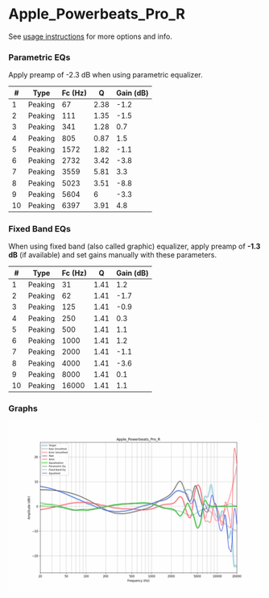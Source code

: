 # Apple_Powerbeats_Pro_R
See [usage instructions](https://github.com/jaakkopasanen/AutoEq#usage) for more options and info.

### Parametric EQs
Apply preamp of -2.3 dB when using parametric equalizer.

|   # | Type    |   Fc (Hz) |    Q |   Gain (dB) |
|-----|---------|-----------|------|-------------|
|   1 | Peaking |        67 | 2.38 |        -1.2 |
|   2 | Peaking |       111 | 1.35 |        -1.5 |
|   3 | Peaking |       341 | 1.28 |         0.7 |
|   4 | Peaking |       805 | 0.87 |         1.5 |
|   5 | Peaking |      1572 | 1.82 |        -1.1 |
|   6 | Peaking |      2732 | 3.42 |        -3.8 |
|   7 | Peaking |      3559 | 5.81 |         3.3 |
|   8 | Peaking |      5023 | 3.51 |        -8.8 |
|   9 | Peaking |      5604 | 6    |        -3.3 |
|  10 | Peaking |      6397 | 3.91 |         4.8 |

### Fixed Band EQs
When using fixed band (also called graphic) equalizer, apply preamp of **-1.3 dB** (if available) and set gains manually with these parameters.

|   # | Type    |   Fc (Hz) |    Q |   Gain (dB) |
|-----|---------|-----------|------|-------------|
|   1 | Peaking |        31 | 1.41 |         1.2 |
|   2 | Peaking |        62 | 1.41 |        -1.7 |
|   3 | Peaking |       125 | 1.41 |        -0.9 |
|   4 | Peaking |       250 | 1.41 |         0.3 |
|   5 | Peaking |       500 | 1.41 |         1.1 |
|   6 | Peaking |      1000 | 1.41 |         1.2 |
|   7 | Peaking |      2000 | 1.41 |        -1.1 |
|   8 | Peaking |      4000 | 1.41 |        -3.6 |
|   9 | Peaking |      8000 | 1.41 |         0.1 |
|  10 | Peaking |     16000 | 1.41 |         1.1 |

### Graphs
![](./Apple_Powerbeats_Pro_R.png)
